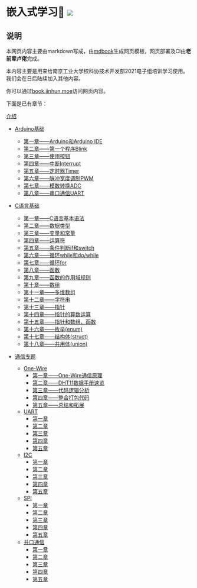 <h1>
  嵌入式学习👻
  <a href="https://drone.jinhun.moe/MR-Addict/Doc-Share">
    <img src="https://drone.jinhun.moe/api/badges/MR-Addict/Doc-Share/status.svg" />
  </a>
</h1>

## 说明

本网页内容主要由markdown写成，由[mdbook](https://rust-lang.github.io/mdBook/)生成网页模板，网页部署及CI由**老前辈卢佬**完成。

本内容主要是用来给南京工业大学校科协技术开发部2021电子组培训学习使用。我们会在日后陆续加入其他内容。

你可以通过[book.jinhun.moe](https://book.jinhun.moe/)访问网页内容。

下面是已有章节：

[介绍](./src/README.md)

- [Arduino基础](./src/Arduino基础/README.md)
  - [第一章——Arduino和Arduino IDE](./src/Arduino基础/第一章.md)
  - [第二章——第一个程序Blink](./src/Arduino基础/第二章.md)
  - [第三章——使用按钮](./src/Arduino基础/第三章.md)
  - [第四章——中断Interrupt](./src/Arduino基础/第四章.md)
  - [第五章——定时器Timer](./src/Arduino基础/第五章.md)
  - [第六章——脉冲宽度调制PWM](./src/Arduino基础/第六章.md)
  - [第七章——模数转换ADC](./src/Arduino基础/第七章.md)
  - [第八章——串口通信UART](./src/Arduino基础/第八章.md)

- [C语言基础](./src/C语言基础/README.md)
  - [第一章——C语言基本语法](./src/C语言基础/第一章.md)
  - [第二章——数据类型](./src/C语言基础/第二章.md)
  - [第三章——变量和常量](./src/C语言基础/第三章.md)
  - [第四章——运算符](./src/C语言基础/第四章.md)
  - [第五章——条件判断if和switch](./src/C语言基础/第五章.md)
  - [第六章——循环while和do/while](./src/C语言基础/第六章.md)
  - [第七章——循环for](./src/C语言基础/第七章.md)
  - [第八章——函数](./src/C语言基础/第八章.md)
  - [第九章——函数的作用域规则](./src/C语言基础/第九章.md)
  - [第十章——数组](./src/C语言基础/第十章.md)
  - [第十一章——多维数组](./src/C语言基础/第十一章.md)
  - [第十二章——字符串](./src/C语言基础/第十二章.md)
  - [第十三章——指针](./src/C语言基础/第十三章.md)
  - [第十四章——指针的算数运算](./src/C语言基础/第十四章.md)
  - [第十五章——指针和数组、函数](./src/C语言基础/第十五章.md)
  - [第十六章——枚举(enum)](./src/C语言基础/第十六章.md)
  - [第十七章——结构体(struct)](./src/C语言基础/第十七章.md)
  - [第十八章——共用体(union)](./src/C语言基础/第十八章.md)

- [通信专题](./src/通信专题/README.md)
  - [One-Wire](./src/通信专题/串口通信/One-Wire/README.md)
    - [第一章——One-Wire通信原理](./src/通信专题/串口通信/One-Wire/第一章.md)
    - [第二章——DHT11数据手册速览](./src/通信专题/串口通信/One-Wire/第二章.md)
    - [第三章——代码逻辑分析](./src/通信专题/串口通信/One-Wire/第三章.md)
    - [第四章——整合打包代码](./src/通信专题/串口通信/One-Wire/第四章.md)
    - [第五章——总结和拓展](./src/通信专题/串口通信/One-Wire/第五章.md)
  - [UART](./src/通信专题/串口通信/UART/README.md)
    - [第一章](./src/通信专题/串口通信/UART/第一章.md)
    - [第二章](./src/通信专题/串口通信/UART/第一章.md)
    - [第三章](./src/通信专题/串口通信/UART/第三章.md)
    - [第四章](./src/通信专题/串口通信/UART/第四章.md)
    - [第五章](./src/通信专题/串口通信/UART/第五章.md)
  - [I2C](./src/通信专题/串口通信/I2C/README.md)
    - [第一章](./src/通信专题/串口通信/I2C/第一章.md)
    - [第二章](./src/通信专题/串口通信/I2C/第一章.md)
    - [第三章](./src/通信专题/串口通信/I2C/第三章.md)
    - [第四章](./src/通信专题/串口通信/I2C/第四章.md)
    - [第五章](./src/通信专题/串口通信/I2C/第五章.md)
  - [SPI](./src/通信专题/串口通信/SPI/README.md)
    - [第一章](./src/通信专题/串口通信/SPI/第一章.md)
    - [第二章](./src/通信专题/串口通信/SPI/第一章.md)
    - [第三章](./src/通信专题/串口通信/SPI/第三章.md)
    - [第四章](./src/通信专题/串口通信/SPI/第四章.md)
    - [第五章](./src/通信专题/串口通信/SPI/第五章.md)
  - [并口通信](./src/通信专题/并口通信/README.md)
    - [第一章](./src/通信专题/并口通信/第一章.md)
    - [第二章](./src/通信专题/并口通信/第一章.md)
    - [第三章](./src/通信专题/并口通信/第三章.md)
    - [第四章](./src/通信专题/并口通信/第四章.md)
    - [第五章](./src/通信专题/并口通信/第五章.md)